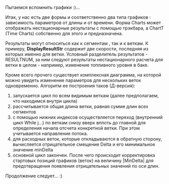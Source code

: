 Пытаемся вспомнить графики :)...

Итак, у нас есть две формы и соответственно два типа графиков : зависимость параметров от длины и от времени. Форма Charts может отображать нестационарные результаты с помощью трэкбара, а ChartT (Time Charts) собственно для этого и предназначена.

Результаты могут относиться как к сегментам , так и к веткам. К примеру, **DisplayResultStr** содержит две скорости, последняя из которых именно для ветки. Условный разделитель результатов  - RESULTNUM, за ним следуют результаты нестационарного расчета для ветки в целом - например, изменение топливного уровня в баке.

Кроме всего прочего существует комплексная диаграмма, на которой можно увидеть изменение параметров для нескольких веток одновременно. Алгоритм ее построения таков (Д-версия):
  1. запускается цикл по всем видимым веткам (далее предполагаем, что находимся внутри цикла)
  1. рассчитывается общая длина ветки, равная сумме длин всех сегментов
  1. с помощью нижних индексов осуществляется переход (внутренний цикл While j...) по веткам снизу вверх вплоть до главной для определения начала отсчета конкретной ветки. При этом учитывается направление потока.
  1. для расходных веток, которые откладываются в обратную сторону,  вычисляется отрицательное смещение Delta и его минимальное значение minDelta
  1. основной цикл закончен. После чего происходит корректировка стартовых позиций графиков (веток) на величину |MinDelta| для предотвращения появления отрицательных значений по оси длин.

Продолжение следует... :)